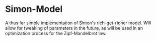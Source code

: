 # Simon-Model

A thus far simple implementation of Simon's rich-get-richer model.
Will allow for tweaking of parameters in the future, as will be used
in an optimization process for the Zipf-Mandelbrot law.
